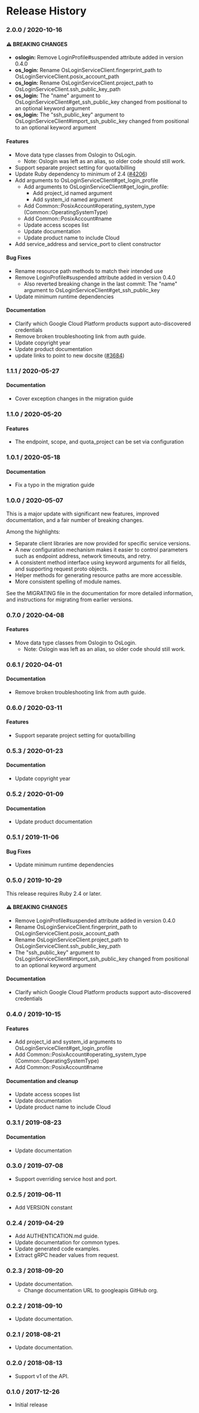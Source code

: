 # Release History

### 2.0.0 / 2020-10-16

#### ⚠ BREAKING CHANGES

* **oslogin:** Remove LoginProfile#suspended attribute added in version 0.4.0
* **os_login:** Rename OsLoginServiceClient.fingerprint_path to OsLoginServiceClient.posix_account_path
* **os_login:** Rename OsLoginServiceClient.project_path to OsLoginServiceClient.ssh_public_key_path
* **os_login:** The "name" argument to OsLoginServiceClient#get_ssh_public_key changed from positional to an optional keyword argument
* **os_login:** The "ssh_public_key" argument to OsLoginServiceClient#import_ssh_public_key changed from positional to an optional keyword argument

#### Features

* Move data type classes from Oslogin to OsLogin.
  * Note: Oslogin was left as an alias, so older code should still work.
* Support separate project setting for quota/billing
* Update Ruby dependency to minimum of 2.4 ([#4206](https://www.github.com/googleapis/google-cloud-ruby/issues/4206))
* Add arguments to OsLoginServiceClient#get_login_profile
  * Add arguments to OsLoginServiceClient#get_login_profile:
    * Add project_id named argument
    * Add system_id named argument
  * Add Common::PosixAccount#operating_system_type (Common::OperatingSystemType)
  * Add Common::PosixAccount#name
  * Update access scopes list
  * Update documentation
  * Update product name to include Cloud
* Add service_address and service_port to client constructor

#### Bug Fixes

* Rename resource path methods to match their intended use
* Remove LoginProfile#suspended attribute added in version 0.4.0
  * Also reverted breaking change in the last commit: The "name" argument to OsLoginServiceClient#get_ssh_public_key
* Update minimum runtime dependencies

#### Documentation

* Clarify which Google Cloud Platform products support auto-discovered credentials
* Remove broken troubleshooting link from auth guide.
* Update copyright year
* Update product documentation
* update links to point to new docsite ([#3684](https://www.github.com/googleapis/google-cloud-ruby/issues/3684))

### 1.1.1 / 2020-05-27

#### Documentation

* Cover exception changes in the migration guide

### 1.1.0 / 2020-05-20

#### Features

* The endpoint, scope, and quota_project can be set via configuration

### 1.0.1 / 2020-05-18

#### Documentation

* Fix a typo in the migration guide

### 1.0.0 / 2020-05-07

This is a major update with significant new features, improved documentation, and a fair number of breaking changes.

Among the highlights:

* Separate client libraries are now provided for specific service versions.
* A new configuration mechanism makes it easier to control parameters such as endpoint address, network timeouts, and retry.
* A consistent method interface using keyword arguments for all fields, and supporting request proto objects.
* Helper methods for generating resource paths are more accessible.
* More consistent spelling of module names.

See the MIGRATING file in the documentation for more detailed information, and instructions for migrating from earlier versions.

### 0.7.0 / 2020-04-08

#### Features

* Move data type classes from Oslogin to OsLogin.
  * Note: Oslogin was left as an alias, so older code should still work.

### 0.6.1 / 2020-04-01

#### Documentation

* Remove broken troubleshooting link from auth guide.

### 0.6.0 / 2020-03-11

#### Features

* Support separate project setting for quota/billing

### 0.5.3 / 2020-01-23

#### Documentation

* Update copyright year

### 0.5.2 / 2020-01-09

#### Documentation

* Update product documentation

### 0.5.1 / 2019-11-06

#### Bug Fixes

* Update minimum runtime dependencies

### 0.5.0 / 2019-10-29

This release requires Ruby 2.4 or later.

#### ⚠ BREAKING CHANGES

* Remove LoginProfile#suspended attribute added in version 0.4.0
* Rename OsLoginServiceClient.fingerprint_path to OsLoginServiceClient.posix_account_path
* Rename OsLoginServiceClient.project_path to OsLoginServiceClient.ssh_public_key_path
* The "ssh_public_key" argument to OsLoginServiceClient#import_ssh_public_key changed from positional to an optional keyword argument

#### Documentation

* Clarify which Google Cloud Platform products support auto-discovered credentials

### 0.4.0 / 2019-10-15

#### Features

* Add project_id and system_id arguments to OsLoginServiceClient#get_login_profile
* Add Common::PosixAccount#operating_system_type (Common::OperatingSystemType)
* Add Common::PosixAccount#name

#### Documentation and cleanup

* Update access scopes list
* Update documentation
* Update product name to include Cloud

### 0.3.1 / 2019-08-23

#### Documentation

* Update documentation

### 0.3.0 / 2019-07-08

* Support overriding service host and port.

### 0.2.5 / 2019-06-11

* Add VERSION constant

### 0.2.4 / 2019-04-29

* Add AUTHENTICATION.md guide.
* Update documentation for common types.
* Update generated code examples.
* Extract gRPC header values from request.

### 0.2.3 / 2018-09-20

* Update documentation.
  * Change documentation URL to googleapis GitHub org.

### 0.2.2 / 2018-09-10

* Update documentation.

### 0.2.1 / 2018-08-21

* Update documentation.

### 0.2.0 / 2018-08-13

* Support v1 of the API.

### 0.1.0 / 2017-12-26

* Initial release
